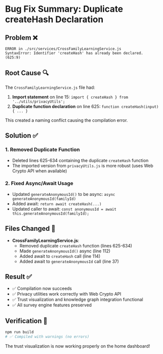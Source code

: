 # Bug Fix Summary: Duplicate createHash Declaration

## Problem ❌
```
ERROR in ./src/services/CrossFamilyLearningService.js
SyntaxError: Identifier 'createHash' has already been declared. (625:9)
```

## Root Cause 🔍
The `CrossFamilyLearningService.js` file had:
1. **Import statement** on line 15: `import { createHash } from '../utils/privacyUtils';`
2. **Duplicate function declaration** on line 625: `function createHash(input) { ... }`

This created a naming conflict causing the compilation error.

## Solution ✅

### 1. Removed Duplicate Function
- Deleted lines 625-634 containing the duplicate `createHash` function
- The imported version from `privacyUtils.js` is more robust (uses Web Crypto API when available)

### 2. Fixed Async/Await Usage
- Updated `generateAnonymousId()` to be async: `async generateAnonymousId(familyId)`
- Added await: `return await createHash(...)`
- Updated caller to await: `const anonymousId = await this.generateAnonymousId(familyId);`

## Files Changed 📝
- **CrossFamilyLearningService.js**:
  - Removed duplicate `createHash` function (lines 625-634)
  - Made `generateAnonymousId()` async (line 112)
  - Added await to `createHash` call (line 114)
  - Added await to `generateAnonymousId` call (line 37)

## Result ✅
- ✅ Compilation now succeeds
- ✅ Privacy utilities work correctly with Web Crypto API
- ✅ Trust visualization and knowledge graph integration functional
- ✅ All survey engine features preserved

## Verification 🧪
```bash
npm run build
# ✅ Compiled with warnings (no errors)
```

The trust visualization is now working properly on the home dashboard!